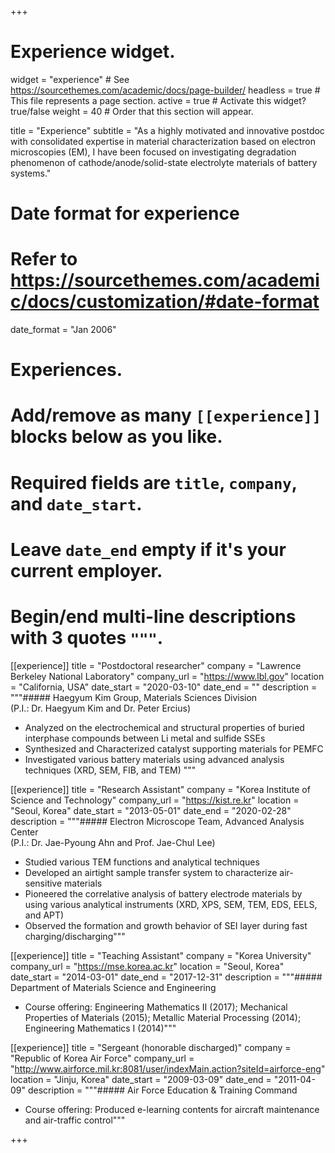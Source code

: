 +++
# Experience widget.
widget = "experience"  # See https://sourcethemes.com/academic/docs/page-builder/
headless = true  # This file represents a page section.
active = true  # Activate this widget? true/false
weight = 40  # Order that this section will appear.

title = "Experience"
subtitle = "As a highly motivated and innovative postdoc with consolidated expertise in material characterization based on electron microscopies (EM), I have been focused on investigating degradation phenomenon of cathode/anode/solid-state electrolyte materials of battery systems."

# Date format for experience
#   Refer to https://sourcethemes.com/academic/docs/customization/#date-format
date_format = "Jan 2006"

# Experiences.
#   Add/remove as many `[[experience]]` blocks below as you like.
#   Required fields are `title`, `company`, and `date_start`.
#   Leave `date_end` empty if it's your current employer.
#   Begin/end multi-line descriptions with 3 quotes `"""`.
[[experience]]
  title = "Postdoctoral researcher"
  company = "Lawrence Berkeley National Laboratory"
  company_url = "https://www.lbl.gov"
  location = "California, USA"
  date_start = "2020-03-10"
  date_end = ""
  description = """##### Haegyum Kim Group, Materials Sciences Division<br>(P.I.: Dr. Haegyum Kim and Dr. Peter Ercius)
 
  * Analyzed on the electrochemical and structural properties of buried interphase compounds between Li metal and sulfide SSEs
  * Synthesized and Characterized catalyst supporting materials for PEMFC
  * Investigated various battery materials using advanced analysis techniques (XRD, SEM, FIB, and TEM)
  """

[[experience]]
  title = "Research Assistant"
  company = "Korea Institute of Science and Technology"
  company_url = "https://kist.re.kr"
  location = "Seoul, Korea"
  date_start = "2013-05-01"
  date_end = "2020-02-28"
  description = """##### Electron Microscope Team, Advanced Analysis Center<br>(P.I.: Dr. Jae-Pyoung Ahn and Prof. Jae-Chul Lee)
  
  * Studied various TEM functions and analytical techniques 
  * Developed an airtight sample transfer system to characterize air-sensitive materials 
  * Pioneered the correlative analysis of battery electrode materials by using various analytical instruments (XRD, XPS, SEM, TEM, EDS, EELS, and APT) 
  * Observed the formation and growth behavior of SEI layer during fast charging/discharging"""

[[experience]]
  title = "Teaching Assistant"
  company = "Korea University"
  company_url = "https://mse.korea.ac.kr"
  location = "Seoul, Korea"
  date_start = "2014-03-01"
  date_end = "2017-12-31"
  description = """##### Department of Materials Science and Engineering
  
  * Course offering: Engineering Mathematics II (2017); Mechanical Properties of Materials (2015); Metallic Material Processing (2014); Engineering Mathematics I (2014)"""
  
[[experience]]
  title = "Sergeant (honorable discharged)"
  company = "Republic of Korea Air Force"
  company_url = "http://www.airforce.mil.kr:8081/user/indexMain.action?siteId=airforce-eng"
  location = "Jinju, Korea"
  date_start = "2009-03-09"
  date_end = "2011-04-09"
  description = """##### Air Force Education & Training Command
  
  * Course offering: Produced e-learning contents for aircraft maintenance and air-traffic control"""


+++
